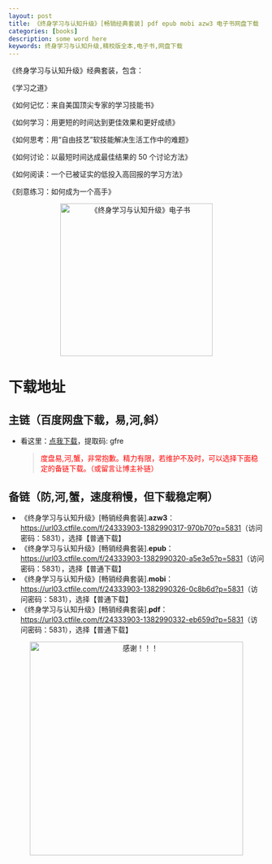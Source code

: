 ```yaml
---
layout: post
title: 《终身学习与认知升级》[畅销经典套装] pdf epub mobi azw3 电子书网盘下载
categories: [books]
description: some word here
keywords: 终身学习与认知升级,精校版全本,电子书,网盘下载
---
```


《终身学习与认知升级》经典套装，包含：

《学习之道》

《如何记忆：来自美国顶尖专家的学习技能书》

《如何学习：用更短的时间达到更佳效果和更好成绩》

《如何思考：用“自由技艺”软技能解决生活工作中的难题》

《如何讨论：以最短时间达成最佳结果的 50 个讨论方法》

《如何阅读：一个已被证实的低投入高回报的学习方法》

《刻意练习：如何成为一个高手》

<div align="center"><img src="https://qweree.cn/wp-content/uploads/2024/10/zhong-shen-xue-xi-yu-ren-zhi-sheng-ji-tuya.jpg" alt="《终身学习与认知升级》电子书" width="300px" height="auto"></div>

# 下载地址

## 主链（百度网盘下载，易,河,斜）

- 看这里：[点我下载](https://pan.baidu.com/s/1iMXUbSbtZQZjDcqDmnWUyw?pwd=gfre)，提取码: gfre

  > <p style="color:red" >度盘易,河,蟹，非常抱歉。精力有限，若维护不及时，可以选择下面稳定的备链下载。（或留言让博主补链）</p>

## 备链（防,河,蟹，速度稍慢，但下载稳定啊）

- 《终身学习与认知升级》[畅销经典套装].**azw3**：<https://url03.ctfile.com/f/24333903-1382990317-970b70?p=5831>（访问密码：5831），选择【普通下载】
- 《终身学习与认知升级》[畅销经典套装].**epub**：<https://url03.ctfile.com/f/24333903-1382990320-a5e3e5?p=5831>（访问密码：5831），选择【普通下载】
- 《终身学习与认知升级》[畅销经典套装].**mobi**：<https://url03.ctfile.com/f/24333903-1382990326-0c8b6d?p=5831>（访问密码：5831），选择【普通下载】
- 《终身学习与认知升级》[畅销经典套装].**pdf**：<https://url03.ctfile.com/f/24333903-1382990332-eb659d?p=5831>（访问密码：5831），选择【普通下载】

<div align="center"><img src="https://pic.imgdb.cn/item/6707df6bd29ded1a8ce37031.gif" alt="感谢！！！" width="420px" height="auto"/></div>
